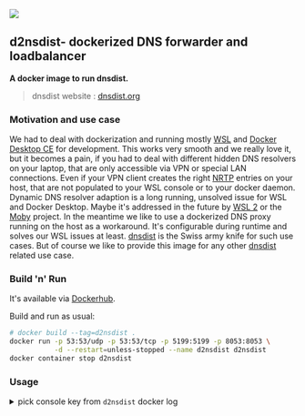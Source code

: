 ![](https://github.com/dta4/d2nsdist/workflows/Dockerization/badge.svg)

## d2nsdist- dockerized DNS forwarder and loadbalancer

**A docker image to run dnsdist.**

> dnsdist website : [dnsdist.org][0]

### Motivation and use case

We had to deal with dockerization and running mostly [WSL][1] and [Docker Desktop CE][2] for development. This works very smooth and we really love it, but it becomes a pain, if you had to deal with different hidden DNS resolvers on your laptop, that are only accessible via VPN or special LAN connections.
Even if your VPN client creates the right [NRTP][3] entries on your host, that are not populated to your WSL console or to your docker daemon. Dynamic DNS resolver adaption is a long running, unsolved issue for WSL and Docker Desktop. Maybe it's addressed in the future by [WSL 2][4] or the [Moby][5] project.
In the meantime we like to use a dockerized DNS proxy running on the host as a workaround. It's configurable during runtime and solves our WSL issues at least. [dnsdist][6] is the Swiss army knife for such use cases.
But of course we like to provide this image for any other [dnsdist][0] related use case.

[0]: https://dnsdist.org
[1]: https://docs.microsoft.com/windows/wsl/
[2]: https://www.docker.com/products/docker-desktop
[3]: https://docs.microsoft.com/powershell/module/dnsclient/get-dnsclientnrptpolicy?view=win10-ps
[4]: https://engineering.docker.com/2019/06/docker-hearts-wsl-2/
[5]: https://mobyproject.org/
[6]: https://ds9a.nl/tmp/dnsdist-md/dnsdist-diagrams.md.html

### Build 'n' Run

It's available via [Dockerhub][7].

Build and run as usual:
```bash
# docker build --tag=d2nsdist .
docker run -p 53:53/udp -p 53:53/tcp -p 5199:5199 -p 8053:8053 \
           -d --restart=unless-stopped --name d2nsdist d2nsdist
docker container stop d2nsdist
```

[7]: https://hub.docker.com/r/dta4/d2nsdist

### Usage

<details>
<summary>pick console key from <code>d2nsdist</code> docker log</summary>

```bash
[~] >>docker logs d2nsdist
Running: /usr/bin/dnsdist --disable-syslog --supervised

Set console key: setKey("CaQ/vT2fLIf2TMqRwbMwbeGGs++5nc61V+BAWAZ4MJ8=")

Added downstream server 8.8.4.4:53
Added downstream server 8.8.8.8:53
Listening on 0.0.0.0:53
...
```

<details>
<summary>always restart <code>d2nsdist</code> with explicit console key</summary>

```bash
docker container stop d2nsdist
docker run -p 53:53/udp -p 53:53/tcp -p 5199:5199 -p 8053:8053 \
           -e CONSOLE_KEY='CaQ/vT2fLIf2TMqRwbMwbeGGs++5nc61V+BAWAZ4MJ8=' \
           -d --restart=always --name d2nsdist d2nsdist
```
</details>

<details>
<summary>install local <code>dnsdist</code> client</summary>

```bash
sudo apt-get install -y dnsdist
```
</details>

<details>
<summary>setup <code>/etc/dnsdist/dnsdist.conf</code></summary>

```
controlSocket("127.0.0.1")
setKey("CaQ/vT2fLIf2TMqRwbMwbeGGs++5nc61V+BAWAZ4MJ8=")
```

<details>
<summary>point your <code>/etc/resolv.conf</code> to <code>d2nsdist</code></summary>

```
# removed symlink to /run/resolvconf/resolv.conf
#
options timeout:2 attempts:2 single-request
nameserver 127.0.0.1
nameserver 8.8.4.4
nameserver 8.8.8.8
```
</details>

From now on you can access...

```bash
# dnsdist console via local client
dnsdist -c
dnsdist -c -e 'showServers()'

# dnsdist console via container client
docker exec -it d2nsdist dnsdist -c
docker exec -it d2nsdist dnsdist -c -e 'showRules()'

# dnsdist API
curl -sS -H 'X-API-Key: token' http://127.0.0.1:8053/api/v1/servers/localhost | jq '.rules[]'
```

**Enjoy!** Point your browser at [http://127.0.0.1:8083](http://127.0.0.1:8083) and log in with any username, and the default `password`.

### Configuration

| environment | default |
| --- | --- |
| CONSOLE_KEY | |
| CONSOLE_ACL | "172.16.0.0/12" "127.0.0.1/8" "::1/128" |
| WEB_PASSWORD | `password` |
| WEB_APITOKEN | `token` |

### Dependencies

We are using:
* [Alpine][10] as container OS
* Alpine [dnsdist][11] packages
* [Tini][12] as explicit `init` for containers instead of `--init`
* [mo][14] as [mustache][13] template engine

[10]: https://alpinelinux.org/
[11]: https://pkgs.alpinelinux.org/package/edge/community/x86_64/dnsdist
[12]: https://github.com/krallin/tini
[13]: https://mustache.github.io/
[14]: https://github.com/tests-always-included/mo

### License

[Apache License Version 2.0](LICENSE)

### Todo

- [ ] provide a valid console key without `makeKey()`
- [ ] how to feed changing downstream servers to d2nsdist?
```powershell
PowerShell.exe -Command 'Get-DnsClientServerAddress -AddressFamily IPv4'`
```

> Written with [StackEdit](https://stackedit.io/).
